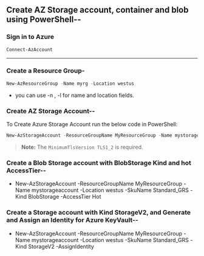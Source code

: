## Create AZ Storage account, container and blob using PowerShell--
### Sign in to Azure
```powershell
Connect-AzAccount
```
---

### Create a Resource Group-
```powershell
New-AzResourceGroup -Name myrg -Location westus
```
- you can use -n , -l for name and location fields.
### Create AZ Storage Account--
To Create Azure Storage Account run the below code in PowerShell:
```powershell
New-AzStorageAccount -ResourceGroupName MyResourceGroup -Name mystorageaccount -Location westus -SkuName Standard_GRS -MinimumTlsVersion TLS1_2
```
> **Note:** The `MinimumTlsVersion TLS1_2` is required.

### Create a Blob Storage account with BlobStorage Kind and hot AccessTier--
- New-AzStorageAccount -ResourceGroupName MyResourceGroup -Name mystorageaccount -Location westus -SkuName Standard_GRS -Kind BlobStorage -AccessTier Hot

### Create a Storage account with Kind StorageV2, and Generate and Assign an Identity for Azure KeyVault--
- New-AzStorageAccount -ResourceGroupName MyResourceGroup -Name mystorageaccount -Location westus -SkuName Standard_GRS -Kind StorageV2 -AssignIdentity



